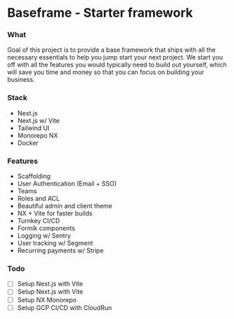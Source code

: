 # Baseframe - Starter framework

### What
Goal of this project is to provide a base framework that ships with all the necessary essentials to help you jump start your next project. 
We start you off with all the features you would typically need to build out yourself, which will save you time and money so that you can focus on building your business.

### Stack
* Nest.js
* Next.js w/ Vite
* Tailwind UI
* Monorepo NX
* Docker

### Features
* Scaffolding
* User Authentication (Email + SSO)
* Teams 
* Roles and ACL
* Beautiful admin and client theme
* NX + Vite for faster builds 
* Turnkey CI/CD
* Formik components
* Logging w/ Sentry 
* User tracking w/ Segment
* Recurring payments w/ Stripe

### Todo
- [ ] Setup Nest.js with Vite
- [ ] Setup Next.js with Vite
- [ ] Setup NX Monorepo
- [ ] Setup GCP CI/CD with CloudRun
